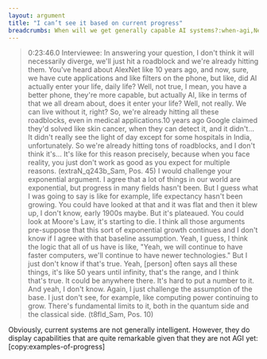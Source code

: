 ```yaml
---
layout: argument
title: "I can’t see it based on current progress"
breadcrumbs: When will we get generally capable AI systems?:when-agi,Never:never,I can’t see it based on current progress:i-can’t-see-it-based-on-current-progress
---
```

<blockquote>
0:23:46.0 Interviewee: In answering your question, I don't think it will necessarily diverge, we'll just hit a roadblock and we're already hitting them. You've heard about AlexNet like 10 years ago, and now, sure, we have cute applications and like filters on the phone, but like, did AI actually enter your life, daily life? Well, not true, I mean, you have a better phone, they're more capable, but actually AI, like in terms of that we all dream about, does it enter your life? Well, not really. We can live without it, right? So, we're already hitting all these roadblocks, even in medical applications.10 years ago Google claimed they'd solved like  skin cancer, when they can detect it, and it didn't... It didn't really see the light of day except for some hospitals in India, unfortunately. So we're already hitting tons of roadblocks, and I don't think it's... It's like for this reason precisely, because when you face reality, you just don't work as good as you expect for multiple reasons. (extraN_q243b_Sam, Pos. 45)
I would challenge your exponential argument. I agree that a lot of things in our world are exponential, but progress in many fields hasn't been. But I guess what I was going to say is like for example, life expectancy hasn't been growing. You could have looked at that and it was flat and then it blew up, I don't know, early 1900s maybe. But it's plateaued. You could look at Moore's Law, it's starting to die. I think all those arguments pre-suppose that this sort of exponential growth continues and I don't know if I agree with that baseline assumption. Yeah, I guess, I think the logic that all of us have is like, "Yeah, we will continue to have faster computers, we'll continue to have newer technologies." But I just don't know if that's true. Yeah, [person] often says all these things, it's like 50 years until infinity, that's the range, and I think that's true. It could be anywhere there. It's hard to put a number to it. And yeah, I don't know. Again, I just challenge the assumption of the base. I just don't see, for example, like computing power continuing to grow. There's fundamental limits to it, both in the quantum side and the classical side. (t8fld_Sam, Pos. 10)
</blockquote>
Obviously, current systems are not generally intelligent. However, they do display capabilities that are quite remarkable given that they are not AGI yet:
[copy:examples-of-progress]
